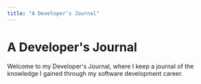 ```yaml
---
title: "A Developer's Journal"
---
```


# A Developer's Journal

Welcome to my Developer's Journal, where I keep a journal of the knowledge I gained through my software development career.